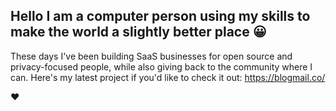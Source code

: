 ## Hello I am a computer person using my skills to make the world a slightly better place 😀

These days I've been building SaaS businesses for open source and privacy-focused people, while also giving back to the community where I can. Here's my latest project if you'd like to check it out: https://blogmail.co/

♥️
